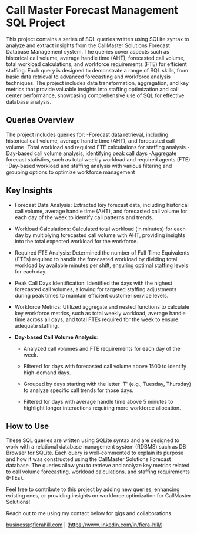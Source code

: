 # Call Master Forecast Management SQL Project

This project contains a series of SQL queries written using SQLite syntax to analyze and extract insights from the CallMaster Solutions Forecast Database Management system. The queries cover aspects such as historical call volume, average handle time (AHT), forecasted call volume, total workload calculations, and workforce requirements (FTE) for efficient staffing. Each query is designed to demonstrate a range of SQL skills, from basic data retrieval to advanced forecasting and workforce analysis techniques. The project includes data transformation, aggregation, and key metrics that provide valuable insights into staffing optimization and call center performance, showcasing comprehensive use of SQL for effective database analysis.

## Queries Overview
The project includes queries for:
-Forecast data retrieval, including historical call volume, average handle time (AHT), and forecasted call volume
-Total workload and required FTE calculations for staffing analysis
-Day-based call volume analysis, identifying peak call days
-Aggregate forecast statistics, such as total weekly workload and required agents (FTE)
-Day-based workload and staffing analysis with various filtering and grouping options to optimize workforce management

## Key Insights
* Forecast Data Analysis: Extracted key forecast data, including historical call volume, average handle time (AHT), and forecasted call volume for each day of the week to identify call patterns and trends.

* Workload Calculations: Calculated total workload (in minutes) for each day by multiplying forecasted call volume with AHT, providing insights into the total expected workload for the workforce.

* Required FTE Analysis: Determined the number of Full-Time Equivalents (FTEs) required to handle the forecasted workload by dividing total workload by available minutes per shift, ensuring optimal staffing levels for each day.

* Peak Call Days Identification: Identified the days with the highest forecasted call volumes, allowing for targeted staffing adjustments during peak times to maintain efficient customer service levels.

* Workforce Metrics: Utilized aggregate and nested functions to calculate key workforce metrics, such as total weekly workload, average handle time across all days, and total FTEs required for the week to ensure adequate staffing.

* **Day-based Call Volume Analysis**:

    - Analyzed call volumes and FTE requirements for each day of the week.

     - Filtered for days with forecasted call volume above 1500 to identify high-demand days.
     - Grouped by days starting with the letter 'T' (e.g., Tuesday, Thursday) to analyze specific call trends for those days.
     - Filtered for days with average handle time above 5 minutes to highlight longer interactions requiring more workforce allocation.

 ## How to Use

These SQL queries are written using SQLite syntax and are designed to work with a relational database management system (RDBMS) such as DB Browser for SQLite. Each query is well-commented to explain its purpose and how it was constructed using the CallMaster Solutions Forecast database. The queries allow you to retrieve and analyze key metrics related to call volume forecasting, workload calculations, and staffing requirements (FTEs).

Feel free to contribute to this project by adding new queries, enhancing existing ones, or providing insights on workforce optimization for CallMaster Solutions!

Reach out to me using my contact below for gigs and collaborations.

business@fierahill.com | (https://www.linkedin.com/in/fiera-hill/)
